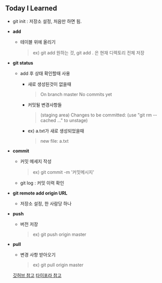 ## Today I Learned

* git init : 저장소 설정, 처음만 하면 됨.

* **add**

  * 테이블 위에 올리기

    > ex) git add 원하는 것, git add . 은 현재 디렉토리 전체 저장

* **git status** 

  * add 후 상태 확인할때 사용

    * 새로 생성된것이 없을때

      > On branch master No commits yet

    * 커밋될 변경사항들

      > (staging area) Changes to be committed: (use "git rm --cached <file>..." to unstage)

    * ex) a.txt가 새로 생성되었을때

      > new file: a.txt

* **commit** 

  * 커밋 메세지 작성

    > ex) git commit -m '커밋메시지'

  * git log : 커밋 이력 확인

* **git remote add origin URL**
  * 저장소 설정, 한 사람당 하나

* **push** 

  * 버전 저장

    > ex) git push origin master

* **pull** 

  * 변경 사항 받아오기

    > ex) git pull origin master

  [깃허브 참고](https://chancoding.tistory.com/76) [타이포라 참고](https://gist.github.com/ninanung/73addc0263b34da5f021d2f02a356b7f) 